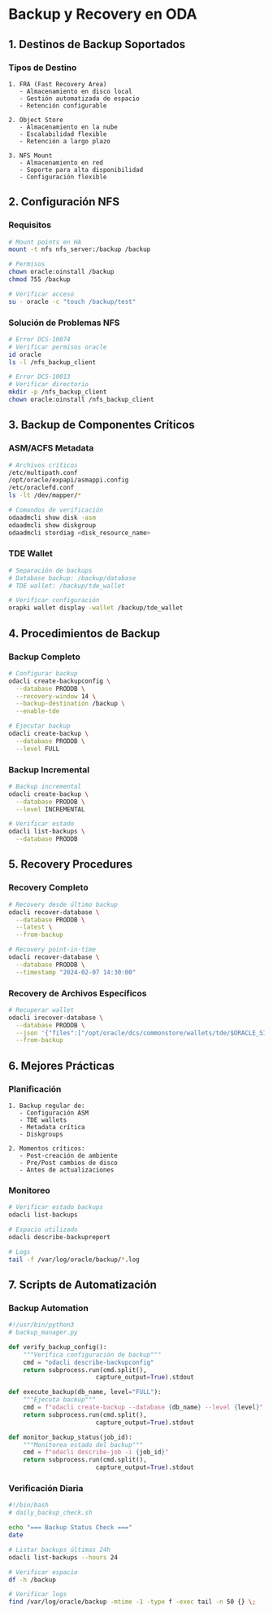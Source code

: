 # Backup y Recovery en ODA

## 1. Destinos de Backup Soportados

### Tipos de Destino
```plaintext
1. FRA (Fast Recovery Area)
   - Almacenamiento en disco local
   - Gestión automatizada de espacio
   - Retención configurable

2. Object Store
   - Almacenamiento en la nube
   - Escalabilidad flexible
   - Retención a largo plazo

3. NFS Mount
   - Almacenamiento en red
   - Soporte para alta disponibilidad
   - Configuración flexible
```

## 2. Configuración NFS

### Requisitos
```bash
# Mount points en HA
mount -t nfs nfs_server:/backup /backup

# Permisos
chown oracle:oinstall /backup
chmod 755 /backup

# Verificar acceso
su - oracle -c "touch /backup/test"
```

### Solución de Problemas NFS
```bash
# Error DCS-10074
# Verificar permisos oracle
id oracle
ls -l /nfs_backup_client

# Error DCS-10013
# Verificar directorio
mkdir -p /nfs_backup_client
chown oracle:oinstall /nfs_backup_client
```

## 3. Backup de Componentes Críticos

### ASM/ACFS Metadata
```bash
# Archivos críticos
/etc/multipath.conf
/opt/oracle/expapi/asmappi.config
/etc/oraclefd.conf
ls -lt /dev/mapper/*

# Comandos de verificación
odaadmcli show disk -asm
odaadmcli show diskgroup
odaadmcli stordiag <disk_resource_name>
```

### TDE Wallet
```bash
# Separación de backups
# Database backup: /backup/database
# TDE wallet: /backup/tde_wallet

# Verificar configuración
orapki wallet display -wallet /backup/tde_wallet
```

## 4. Procedimientos de Backup

### Backup Completo
```bash
# Configurar backup
odacli create-backupconfig \
  --database PRODDB \
  --recovery-window 14 \
  --backup-destination /backup \
  --enable-tde

# Ejecutar backup
odacli create-backup \
  --database PRODDB \
  --level FULL
```

### Backup Incremental
```bash
# Backup incremental
odacli create-backup \
  --database PRODDB \
  --level INCREMENTAL

# Verificar estado
odacli list-backups \
  --database PRODDB
```

## 5. Recovery Procedures

### Recovery Completo
```bash
# Recovery desde último backup
odacli recover-database \
  --database PRODDB \
  --latest \
  --from-backup

# Recovery point-in-time
odacli recover-database \
  --database PRODDB \
  --timestamp "2024-02-07 14:30:00"
```

### Recovery de Archivos Específicos
```bash
# Recuperar wallet
odacli irecover-database \
  --database PRODDB \
  --json '{"files":["/opt/oracle/dcs/commonstore/wallets/tde/$ORACLE_SID"]}' \
  --from-backup
```

## 6. Mejores Prácticas

### Planificación
```plaintext
1. Backup regular de:
   - Configuración ASM
   - TDE wallets
   - Metadata crítica
   - Diskgroups

2. Momentos críticos:
   - Post-creación de ambiente
   - Pre/Post cambios de disco
   - Antes de actualizaciones
```

### Monitoreo
```bash
# Verificar estado backups
odacli list-backups

# Espacio utilizado
odacli describe-backupreport

# Logs
tail -f /var/log/oracle/backup/*.log
```

## 7. Scripts de Automatización

### Backup Automation
```python
#!/usr/bin/python3
# backup_manager.py

def verify_backup_config():
    """Verifica configuración de backup"""
    cmd = "odacli describe-backupconfig"
    return subprocess.run(cmd.split(), 
                        capture_output=True).stdout

def execute_backup(db_name, level="FULL"):
    """Ejecuta backup"""
    cmd = f"odacli create-backup --database {db_name} --level {level}"
    return subprocess.run(cmd.split(), 
                        capture_output=True).stdout

def monitor_backup_status(job_id):
    """Monitorea estado del backup"""
    cmd = f"odacli describe-job -i {job_id}"
    return subprocess.run(cmd.split(), 
                        capture_output=True).stdout
```

### Verificación Diaria
```bash
#!/bin/bash
# daily_backup_check.sh

echo "=== Backup Status Check ==="
date

# Listar backups últimas 24h
odacli list-backups --hours 24

# Verificar espacio
df -h /backup

# Verificar logs
find /var/log/oracle/backup -mtime -1 -type f -exec tail -n 50 {} \;
```